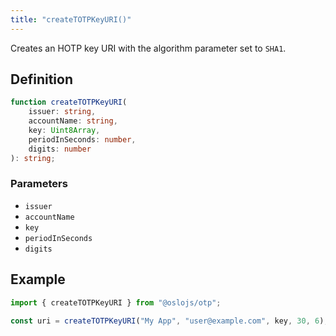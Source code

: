 ```yaml
---
title: "createTOTPKeyURI()"
---
```


Creates an HOTP key URI with the algorithm parameter set to `SHA1`.

## Definition

```ts
function createTOTPKeyURI(
	issuer: string,
	accountName: string,
	key: Uint8Array,
	periodInSeconds: number,
	digits: number
): string;
```

### Parameters

- `issuer`
- `accountName`
- `key`
- `periodInSeconds`
- `digits`

## Example

```ts
import { createTOTPKeyURI } from "@oslojs/otp";

const uri = createTOTPKeyURI("My App", "user@example.com", key, 30, 6);
```
